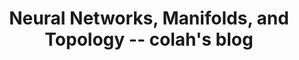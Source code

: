 ---
categories: ['ai', 'data science', 'machine learning', 'math', 'articles', 'all_articles']
provider_display: "colah.github.io"
provider_name: "colah.github.io"
favicon_url: "https://colah.github.io/favicon.ico"
title: "Neural Networks, Manifolds, and Topology -- colah's blog"
published: "2017-06-05"
source: https://colah.github.io/posts/2014-03-NN-Manifolds-Topology/
---